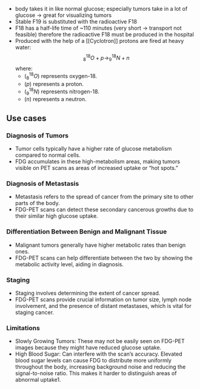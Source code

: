 - body takes it in like normal glucose; especially tumors take in a lot of glucose -> great for visualizing tumors
- Stable F19 is substituted with the radioactive F18 
- F18 has a half-life time of ~110 minutes (very short -> transport not feasible) therefore the radioactive F18 must be produced in the hospital
- Produced with the help of a [[Cyclotron]] protons are fired at heavy water: $$^{18}_{8}O+p\rightarrow^{18}_{9}N+n$$ where:
	- $(^{18}_{8}O)$ represents oxygen-18.
	- $(p)$ represents a proton.
	- $(^{18}_{9}N)$ represents nitrogen-18.
	- $(n)$ represents a neutron.
## Use cases
### Diagnosis of Tumors
- Tumor cells typically have a higher rate of glucose metabolism compared to normal cells.
- FDG accumulates in these high-metabolism areas, making tumors visible on PET scans as areas of increased uptake or “hot spots.”
### Diagnosis of Metastasis
- Metastasis refers to the spread of cancer from the primary site to other parts of the body.
- FDG-PET scans can detect these secondary cancerous growths due to their similar high glucose uptake.
### Differentiation Between Benign and Malignant Tissue
- Malignant tumors generally have higher metabolic rates than benign ones.
- FDG-PET scans can help differentiate between the two by showing the metabolic activity level, aiding in diagnosis.
### Staging
- Staging involves determining the extent of cancer spread.
- FDG-PET scans provide crucial information on tumor size, lymph node involvement, and the presence of distant metastases, which is vital for staging cancer.
### Limitations
- Slowly Growing Tumors: These may not be easily seen on FDG-PET images because they might have reduced glucose uptake.
- High Blood Sugar: Can interfere with the scan’s accuracy. Elevated blood sugar levels can cause FDG to distribute more uniformly throughout the body, increasing background noise and reducing the signal-to-noise ratio. This makes it harder to distinguish areas of abnormal uptake1.